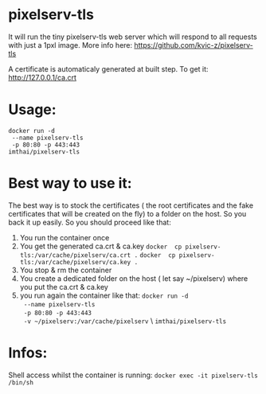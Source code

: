 # pixelserv-tls
It will run the tiny pixelserv-tls web server which will respond to all requests with just a 1pxl image.
More info here: https://github.com/kvic-z/pixelserv-tls

A certificate is automaticaly generated at built step.
To get it: http://127.0.0.1/ca.crt

# Usage:
`docker run -d` \
` --name pixelserv-tls` \
` -p 80:80 -p 443:443` \
`imthai/pixelserv-tls`


# Best way to use it:

The best way is to stock the certificates ( the root certificates and the fake certificates that will be created on the fly) to a folder on the host. So you back it up easily. 
So you should proceed like that:
1) You run the container once
2) You get the generated ca.crt & ca.key
`docker  cp pixelserv-tls:/var/cache/pixelserv/ca.crt .`
`docker  cp pixelserv-tls:/var/cache/pixelserv/ca.key .`
3) You stop & rm the container
4) You create a dedicated folder on the host ( let say ~/pixelserv) where you put the ca.crt & ca.key
5) you run again the container like that:
`docker run -d` \
` --name pixelserv-tls` \
` -p 80:80 -p 443:443` \
` -v ~/pixelserv:/var/cache/pixelserv` \ 
`imthai/pixelserv-tls`


# Infos:
Shell access whilst the container is running: `docker exec -it pixelserv-tls /bin/sh`
